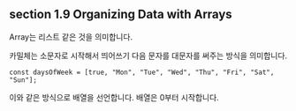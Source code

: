 ## section 1.9 Organizing Data with Arrays

Array는 리스트 같은 것을 의미합니다.

카밀체는 소문자로 시작해서 띄어쓰기 다음 문자를 대문자를 써주는 방식을 의미합니다.
```
const daysOfWeek = [true, "Mon", "Tue", "Wed", "Thu", "Fri", "Sat", "Sun"];
```
이와 같은 방식으로 배열을 선언합니다.
배열은 0부터 시작합니다.